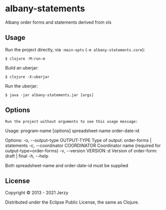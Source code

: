 # albany-statements

Albany order forms and statements derived from xls

## Usage

Run the project directly, via `:main-opts` (`-m albany-statements.core`):

    $ clojure -M:run-m
    
Build an uberjar:

    $ clojure -X:uberjar

Run the uberjar:

    $ java -jar albany-statements.jar [args]

## Options

    Run the project without arguments to see this usage message:
    
Usage: program-name [options] spreadsheet-name order-date-id

Options:
  -o, --output-type OUTPUT-TYPE      Type of output: order-forms | statements
  -c, --coordinator COORDINATOR      Coordinator name (required for output-type=order-forms)
  -v, --version VERSION          :d  Version of order-form: draft  | final
  -h, --help

Both spreadsheet-name and order-date-id must be supplied
    
## License

Copyright © 2013 - 2021 Jerzy

Distributed under the Eclipse Public License, the same as Clojure.
